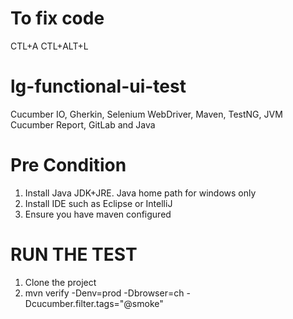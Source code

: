 # To fix code
CTL+A
CTL+ALT+L

# lg-functional-ui-test
Cucumber IO, Gherkin, Selenium WebDriver, Maven, TestNG, JVM Cucumber Report, GitLab and Java

# Pre Condition
1. Install Java JDK+JRE. Java home path for windows only
2. Install IDE such as Eclipse or IntelliJ
3. Ensure you have maven configured

# RUN THE TEST
1. Clone the project
2. mvn verify -Denv=prod -Dbrowser=ch -Dcucumber.filter.tags="@smoke"